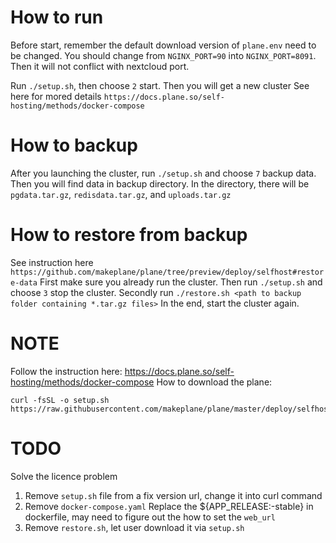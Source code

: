# How to run
Before start, remember the default download version of `plane.env` need to be changed. You should change from `NGINX_PORT=90` into `NGINX_PORT=8091`. Then it will not conflict with nextcloud port.
 
Run `./setup.sh`, then choose `2` start. Then you will get a new cluster
See here for mored details `https://docs.plane.so/self-hosting/methods/docker-compose`

# How to backup
After you launching the cluster, run `./setup.sh` and choose `7` backup data. Then you will find data in backup directory. In the directory, there will be `pgdata.tar.gz`, `redisdata.tar.gz`, and `uploads.tar.gz`

# How to restore from backup
See instruction here `https://github.com/makeplane/plane/tree/preview/deploy/selfhost#restore-data`
First make sure you already run the cluster. Then run `./setup.sh` and choose `3` stop the cluster. 
Secondly run `./restore.sh <path to backup folder containing *.tar.gz files>`
In the end, start the cluster again.

# NOTE
Follow the instruction here: https://docs.plane.so/self-hosting/methods/docker-compose
How to download the plane:
```
curl -fsSL -o setup.sh https://raw.githubusercontent.com/makeplane/plane/master/deploy/selfhost/install.sh
```

# TODO
Solve the licence problem
1. Remove `setup.sh` file from a fix version url, change it into curl command
2. Remove `docker-compose.yaml` Replace the ${APP_RELEASE:-stable} in dockerfile, may need to figure out the how to set the `web_url`
3. Remove `restore.sh`, let user download it via `setup.sh`